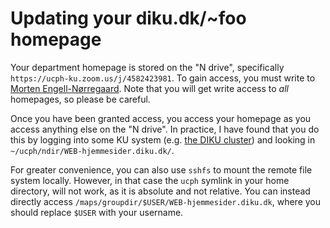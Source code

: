 # Updating your diku.dk/~foo homepage

Your department homepage is stored on the "N drive", specifically
`https://ucph-ku.zoom.us/j/4582423981`. To gain access, you must write to
[Morten
Engell-Nørregaard](https://di.ku.dk/english/staff/administration/?id=246448&vis=medarbejder).
Note that you will get write access to *all* homepages, so please be careful.

Once you have been granted access, you access your homepage as you access
anything else on the "N drive". In practice, I have found that you do this by
logging into some KU system (e.g. [the DIKU cluster](servers.md)) and looking in
`~/ucph/ndir/WEB-hjemmesider.diku.dk/`.

For greater convenience, you can also use `sshfs` to mount the remote file
system locally. However, in that case the `ucph` symlink in your home directory,
will not work, as it is absolute and not relative. You can instead directly
access `/maps/groupdir/$USER/WEB-hjemmesider.diku.dk`, where you should replace
`$USER` with your username.
